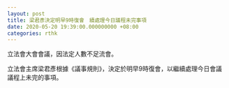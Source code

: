 ```yaml
---
layout: post
title: 梁君彥決定明早9時復會　續處理今日議程未完事項
date: 2020-05-20 19:39:00.000000000 +08:00
categories: rthk
---
```


立法會大會會議，因法定人數不足流會。

立法會主席梁君彥根據《議事規則》，決定於明早9時復會，以繼續處理今日會議議程上未完的事項。
